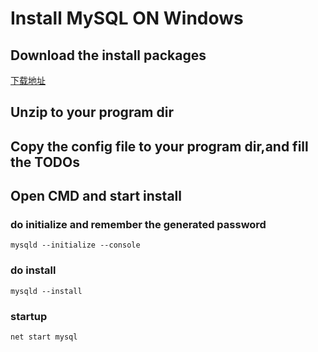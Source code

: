 # Install MySQL ON Windows

## Download the install packages
[下载地址](https://dev.mysql.com/get/Downloads/MySQL-8.0/mysql-8.0.15-winx64.zip)

## Unzip to your program dir

## Copy the config file to your program dir,and fill the TODOs

## Open CMD and start install
### do initialize and remember the generated password 
```mysqld --initialize --console```
### do install
```mysqld --install```
### startup
```net start mysql```

